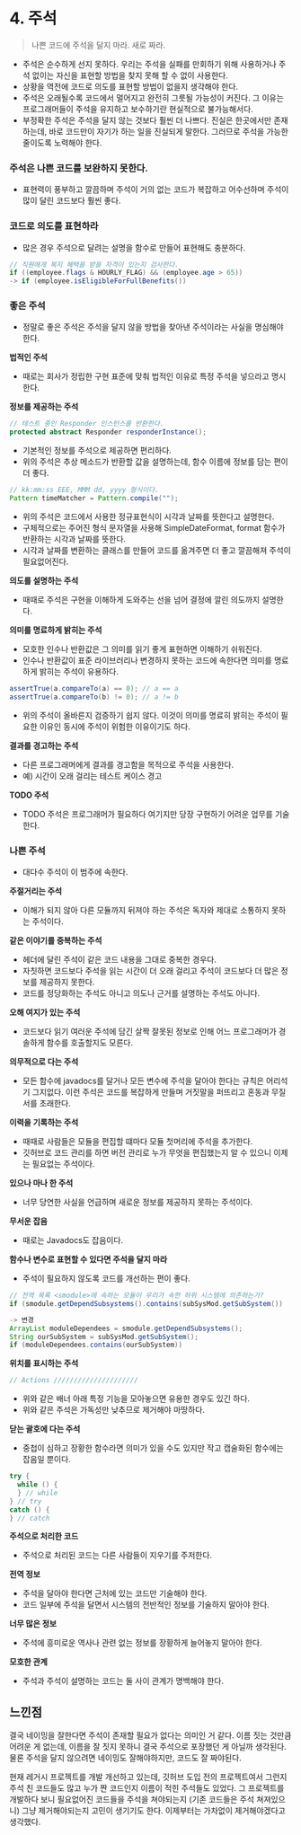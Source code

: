 # 4. 주석
> 나쁜 코드에 주석을 달지 마라. 새로 짜라.

- 주석은 순수하게 선지 못하다. 우리는 주석을 실패를 만회하기 위해 사용하거나 주석 없이는 자신을 표현할 방법을 찾지 못해 할 수 없이 사용한다.
- 상황을 역전에 코드로 의도를 표현할 방법이 없을지 생각해야 한다.
- 주석은 오래될수록 코드에서 멀어지고 완전히 그릇될 가능성이 커진다. 그 이유는 프로그래머들이 주석을 유지하고 보수하기란 현실적으로 불가능해서다.
- 부정확한 주석은 주석을 달지 않는 것보다 훨씬 더 나쁘다. 진실은 한곳에서만 존재하는데, 바로 코드만이 자기가 하는 일을 진실되게 말한다. 그러므로 주석을 가능한 줄이도록 노력해야 한다.

### 주석은 나쁜 코드를 보완하지 못한다.

- 표현력이 풍부하고 깔끔하며 주석이 거의 없는 코드가 복잡하고 어수선하며 주석이 많이 달린 코드보다 훨씬 좋다.

### 코드로 의도를 표현하라

- 많은 경우 주석으로 달려는 설명을 함수로 만들어 표현해도 충분하다.

```java
// 직원에게 복지 혜택을 받을 자격이 있는지 검사한다.
if ((employee.flags & HOURLY_FLAG) && (employee.age > 65))
-> if (employee.isEligibleForFullBenefits())
```

### 좋은 주석

- 정말로 좋은 주석은 주석을 달지 않을 방법을 찾아낸 주석이라는 사실을 명심해야 한다.

**법적인 주석**

- 때로는 회사가 정립한 구현 표준에 맞춰 법적인 이유로 특정 주석을 넣으라고 명시한다.

**정보를 제공하는 주석**

```java
// 테스트 중인 Responder 인스턴스를 반환한다. 
protected abstract Responder responderInstance();
```

- 기본적인 정보를 주석으로 제공하면 편리하다.
- 위의 주석은 추상 메소드가 반환할 값을 설명하는데, 함수 이름에 정보를 담는 편이 더 좋다.

```java
// kk:mm:ss EEE, MMM dd, yyyy 형식이다.
Pattern timeMatcher = Pattern.compile("");
```

- 위의 주석은 코드에서 사용한 정규표현식이 시각과 날짜를 뜻한다고 설명한다.
- 구체적으로는 주어진 형식 문자열을 사용해 SimpleDateFormat, format 함수가 반환하는 시각과 날짜를 뜻한다.
- 시각과 날짜를 변환하는 클래스를 만들어 코드를 옮겨주면 더 좋고 깔끔해져 주석이 필요없어진다.

**의도를 설명하는 주석**

- 때때로 주석은 구현을 이해하게 도와주는 선을 넘어 결정에 깔린 의도까지 설명한다.

**의미를 명료하게 밝히는 주석**

- 모호한 인수나 반환값은 그 의미를 읽기 좋게 표현하면 이해하기 쉬워진다.
- 인수나 반환값이 표준 라이브러리나 변경하지 못하는 코드에 속한다면 의미를 명료하게 밝히는 주석이 유용하다.

```java
assertTrue(a.compareTo(a) == 0); // a == a
assertTrue(a.compareTo(b) != 0); // a != b
```

- 위의 주석이 올바른지 검증하기 쉽지 않다. 이것이 의미를 명료히 밝히는 주석이 필요한 이유인 동시에 주석이 위험한 이유이기도 하다.

**결과를 경고하는 주석**

- 다른 프로그래머에게 결과를 경고함을 목적으로 주석을 사용한다.
- 예) 시간이 오래 걸리는 테스트 케이스 경고

**TODO 주석**

- TODO 주석은 프로그래머가 필요하다 여기지만 당장 구현하기 어려운 업무를 기술한다.

### 나쁜 주석

- 대다수 주석이 이 범주에 속한다.

**주절거리는 주석** 

- 이해가 되지 않아 다른 모듈까지 뒤져야 하는 주석은 독자와 제대로 소통하지 못하는 주석이다.

**같은 이야기를 중복하는 주석** 

- 헤더에 달린 주석이 같은 코드 내용을 그대로 중복한 경우다.
- 자칫하면 코드보다 주석을 읽는 시간이 더 오래 걸리고 주석이 코드보다 더 많은 정보를 제공하지 못한다.
- 코드를 정당화하는 주석도 아니고 의도나 근거를 설명하는 주석도 아니다.

**오해 여지가 있는 주석**

- 코드보다 읽기 여러운 주석에 담긴 살짝 잘못된 정보로 인해 어느 프로그래머가 경솔하게 함수를 호출할지도 모른다.

**의무적으로 다는 주석**

- 모든 함수에 javadocs를 달거나 모든 변수에 주석을 달아야 한다는 규칙은 어리석기 그지없다. 이런 주석은 코드를 복잡하게 만들며 거짓말을 퍼뜨리고 혼동과 무질서를 초래한다.

**이력을 기록하는 주석**

- 때때로 사람들은 모듈을 편집할 떄마다 모듈 첫머리에 주석을 추가한다.
- 깃허브로 코드 관리를 하면 버전 관리로 누가 무엇을 편집했는지 알 수 있으니 이제는 필요없는 주석이다.

**있으나 마나 한 주석**

- 너무 당연한 사실을 언급하며 새로운 정보를 제공하지 못하는 주석이다.

**무서운 잡음**

- 때로는 Javadocs도 잡음이다.

**함수나 변수로 표현할 수 있다면 주석을 달지 마라**

- 주석이 필요하지 않도록 코드를 개선하는 편이 좋다.

```java
// 전역 목록 <smodule>에 속하는 모듈이 우리가 속한 하위 시스템에 의존하는가?
if (smodule.getDependSubsystems().contains(subSysMod.getSubSystem())

-> 변경
ArrayList moduleDependees = smodule.getDependSubsystems();
String ourSubSystem = subSysMod.getSubSystem();
if (moduleDependees.contains(ourSubSystem))
```

**위치를 표시하는 주석**

```java
// Actions /////////////////////
```

- 위와 같은 배너 아래 특정 기능을 모아놓으면 유용한 경우도 있긴 하다.
- 위와 같은 주석은 가독성만 낮추므로 제거해야 마땅하다.

**닫는 괄호에 다는 주석**

- 중첩이 심하고 장황한 함수라면 의미가 있을 수도 있지만 작고 캡술화된 함수에는 잡음일 뿐이다.

```java
try {
  while () {
  } // while
} // try
catch () {
} // catch
```

**주석으로 처리한 코드**

- 주석으로 처리된 코드는 다른 사람들이 지우기를 주저한다.

**전역 정보**

- 주석을 달아야 한다면 근처에 있는 코드만 기술해야 한다.
- 코드 일부에 주석을 달면서 시스템의 전반적인 정보를 기술하지 말아야 한다.

**너무 많은 정보**

- 주석에 흥미로운 역사나 관련 없는 정보를 장황하게 늘어놓지 말아야 한다.

**모호한 관계**

- 주석과 주석이 설명하는 코드는 둘 사이 관계가 명백해야 한다.

## 느낀점

결국 네이밍을 잘한다면 주석이 존재할 필요가 없다는 의미인 거 같다. 이름 짓는 것만큼 어려운 게 없는데, 이름을 잘 짓지 못하니 결국 주석으로 포장했던 게 아닐까 생각된다. 물론 주석을 달지 않으려면 네이밍도 잘해야하지만, 코드도 잘 짜야된다. 

현재 레거시 프로젝트를 개발 개선하고 있는데, 깃허브 도입 전의 프로젝트여서 그런지 주석 친 코드들도 많고 누가 짠 코드인지 이름이 적힌 주석들도 있었다. 그 프로젝트를 개발하다 보니 필요없어진 코드들을 주석을 쳐야되는지 (기존 코드들은 주석 쳐져있으니) 그냥 제거해야되는지 고민이 생기기도 한다. 이제부터는 가차없이 제거해야겠다고 생각했다.
